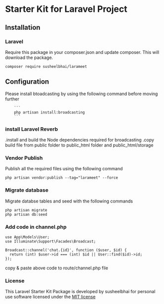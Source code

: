 # Starter Kit for Laravel Project

## Installation

### Laravel
Require this package in your composer.json and update composer. This will download the package.


    composer require susheelbhai/larameet

## Configuration
Please install btoadcasting by using the following command before moving further

        ```
        php artisan install:broadcasting
        ```

### install Laravel Reverb
.install and build the Node dependencies required for broadcasting
.copy build file from public folder to public_html folder and public_html/storage
        

### Vendor Publish

Publish all the required files using the following command 

  ```
  php artisan vendor:publish --tag="larameet" --force 
  ```  


### Migrate database

Migrate  databse tables and seed with the following commands

  ```
  php artisan migrate
  php artisan db:seed
  
  ```

### Add code in channel.php
  ```
  use App\Models\User;
  use Illuminate\Support\Facades\Broadcast;

  Broadcast::channel('chat.{id}', function ($user, $id) {
    return (int) $user->id === (int) $id || User::find($id)->id;
  });
  ```
  copy & paste above code to route/channel.php file


### License

This Laravel Starter Kit Package is developed by susheelbhai for personal use software licensed under the [MIT license](http://opensource.org/licenses/MIT)
